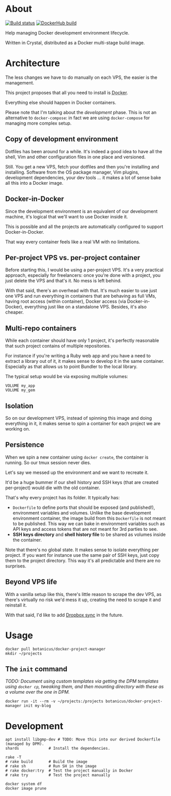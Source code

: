 # About

[![Build status][BS img]][Build status]
[![DockerHub build][DH img]][DockerHub build status]

Help managing Docker development environment lifecycle.

Written in Crystal, distributed as a Docker multi-stage build image.

# Architecture

The less changes we have to do manually on each VPS, the easier is the management.

This project proposes that all you need to install is <abbr title="And Mosh if you're so inclined">Docker</abbr>.

Everything else should happen in Docker containers.

Please note that I'm talking about the _development_ phase. This is not an alternative to `docker-compose`: in fact we are using `docker-compose` for managing more complex setup.

## Copy of development environment

Dotfiles has been around for a while. It's indeed a good idea to have all the shell, Vim and other configuration files in one place and versioned.

Still. You get a new VPS, fetch your dotfiles and then you're installing and installing. Software from the OS package manager, Vim plugins, development dependencies, your dev tools ... it makes a lot of sense bake all this into a Docker image.

## Docker-in-Docker

Since the development environment is an equivalent of our development machine, it's logical that we'll want to use Docker inside it.

This is possible and all the projects are automatically configured to support Docker-in-Docker.

That way every container feels like a real VM with no limitations.

## Per-project VPS vs. per-project container

Before starting this, I would be using a per-project VPS. It's a very practical approach, especially for freelancers: once you're done with a project, you just delete the VPS and that's it. No mess is left behind.

With that said, there's an overhead with that. It's much easier to use just one VPS and run everything in containers that are behaving as full VMs, having root access (within container), Docker access (via Docker-in-Docker), everything just like on a standalone VPS. Besides, it's also cheaper.

## Multi-repo containers

While each container should have only 1 project, it's perfectly reasonable that such project contains of multiple repositories.

For instance if you're writing a Ruby web app and you have a need to extract a library out of it, it makes sense to develop it in the same container. Especially as that allows us to point Bundler to the local library.

The typical setup would be via exposing multiple volumes:

```
VOLUME my_app
VOLUME my_gem
```

## Isolation

So on our development VPS, instead of spinning this image and doing everything in it, it makes sense to spin a container for each project we are working on.

## Persistence

When we spin a new container using `docker create`, the container is running. So our tmux session never dies.

Let's say we messed up the environment and we want to recreate it.

It'd be a huge bummer if our shell history and SSH keys (that are created per-project) would die with the old container.

That's why every project has its folder. It typically has:

- `Dockerfile` to define ports that should be exposed (and published!), environment variables and volumes. Unlike the base development environment container, the image build from this `Dockerfile` is not meant to be published. This way we can bake in environment variables such as API keys and access tokens that are not meant for 3rd parties to see.
- **SSH keys directory** and **shell history file** to be shared as volumes inside the container.

Note that there's no global state. It makes sense to isolate everything per project. If you want for instance use the same pair of SSH keys, just copy them to the project directory. This way it's all predictable and there are no surprises.

## Beyond VPS life

With a vanilla setup like this, there's little reason to scrape the dev VPS, as there's virtually no risk we'd mess it up, creating the need to scrape it and reinstall it.

With that said, I'd like to add [Dropbox sync](https://github.com/botanicus/docker-project-manager/issues/7) in the future.

# Usage

```
docker pull botanicus/docker-project-manager
mkdir ~/projects
```

## The `init` command

_TODO: Document using custom templates via getting the DPM templates using `docker cp`, tweaking them, and then mounting directory with these as a volume over the one in DPM._

```
docker run -it --rm -v ~/projects:/projects botanicus/docker-project-manager init my-blog
```

# Development

```
apt install libgmp-dev # TODO: Move this into our derived Dockerfile (managed by DPM).
shards             # Install the dependencies.

rake -T
# rake build       # Build the image
# rake sh          # Run SH in the image
# rake docker:try  # Test the project manually in Docker
# rake try         # Test the project manually
```

```
docker system df
docker image prune
```

[Build status]: https://travis-ci.org/botanicus/docker-project-manager
[DockerHub build status]: https://hub.docker.com/r/botanicus/docker-project-manager

[BS img]: https://travis-ci.org/botanicus/docker-project-manager.svg?branch=master
[DH img]: https://img.shields.io/docker/automated/jrottenberg/ffmpeg.svg
